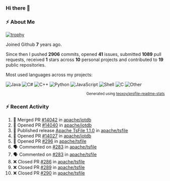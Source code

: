 ### Hi there 👋

### :zap: About Me

[![trophy](https://github-profile-trophy.vercel.app/?username=HTHou&theme=onedark)](https://github.com/ryo-ma/github-profile-trophy)
   
Joined Github **7** years ago.

Since then I pushed **2906** commits, opened **41** issues, submitted **1089** pull requests, received **1** stars across **10** personal projects and contributed to **19** public repositories.

Most used languages across my projects:

![Java](https://img.shields.io/static/v1?style=flat-square&label=%E2%A0%80&color=555&labelColor=%23b07219&message=Java%EF%B8%B189.6%25)
![C#](https://img.shields.io/static/v1?style=flat-square&label=%E2%A0%80&color=555&labelColor=%23178600&message=C%23%EF%B8%B13.9%25)
![C++](https://img.shields.io/static/v1?style=flat-square&label=%E2%A0%80&color=555&labelColor=%23f34b7d&message=C%2B%2B%EF%B8%B12.7%25)
![Python](https://img.shields.io/static/v1?style=flat-square&label=%E2%A0%80&color=555&labelColor=%233572A5&message=Python%EF%B8%B10.7%25)
![JavaScript](https://img.shields.io/static/v1?style=flat-square&label=%E2%A0%80&color=555&labelColor=%23f1e05a&message=JavaScript%EF%B8%B10.5%25)
![Shell](https://img.shields.io/static/v1?style=flat-square&label=%E2%A0%80&color=555&labelColor=%2389e051&message=Shell%EF%B8%B10.4%25)
![C](https://img.shields.io/static/v1?style=flat-square&label=%E2%A0%80&color=555&labelColor=%23555555&message=C%EF%B8%B10.4%25)
![Other](https://img.shields.io/static/v1?style=flat-square&label=%E2%A0%80&color=555&labelColor=%23ededed&message=Other%EF%B8%B11.4%25)

<p align="right"><sub>Generated using <a href="https://github.com/marketplace/actions/profile-readme-stats">teoxoy/profile-readme-stats</a></sub></p>


<!--![](https://github.com/HTHou/HTHou/blob/output/github-contribution-grid-snake.svg)-->

<!--![Haonan Hou's github stats](https://github-readme-stats.vercel.app/api?username=HTHou&count_private=true&show_icons=true&theme=onedark)-->

<!--![Haonan Hou's wakatime stats](https://github-readme-stats.vercel.app/api/wakatime?username=HTHou&layout=compact&theme=onedark)-->

<!--![Top Langs](https://github-readme-stats.vercel.app/api/top-langs/?username=HTHou&theme=onedark&layout=compact)-->

### :zap: Recent Activity
<!--START_SECTION:activity-->
1. 🎉 Merged PR [#14042](https://github.com/apache/iotdb/pull/14042) in [apache/iotdb](https://github.com/apache/iotdb)
2. 💪 Opened PR [#14040](https://github.com/apache/iotdb/pull/14040) in [apache/iotdb](https://github.com/apache/iotdb)
3. 🚀 Published release [Apache TsFile 1.1.0](https://github.com/apache/tsfile/releases/tag/v1.1.0) in [apache/tsfile](https://github.com/apache/tsfile)
4. 💪 Opened PR [#14027](https://github.com/apache/iotdb/pull/14027) in [apache/iotdb](https://github.com/apache/iotdb)
5. 💪 Opened PR [#296](https://github.com/apache/tsfile/pull/296) in [apache/tsfile](https://github.com/apache/tsfile)
6. 🗣 Commented on [#283](https://github.com/apache/tsfile/pull/283#issuecomment-2456625420) in [apache/tsfile](https://github.com/apache/tsfile)
7. 🗣 Commented on [#283](https://github.com/apache/tsfile/pull/283#issuecomment-2456599581) in [apache/tsfile](https://github.com/apache/tsfile)
8. ❌ Closed PR [#286](https://github.com/apache/tsfile/pull/286) in [apache/tsfile](https://github.com/apache/tsfile)
9. ❌ Closed PR [#289](https://github.com/apache/tsfile/pull/289) in [apache/tsfile](https://github.com/apache/tsfile)
10. ❌ Closed PR [#290](https://github.com/apache/tsfile/pull/290) in [apache/tsfile](https://github.com/apache/tsfile)
<!--END_SECTION:activity-->

<!--
**HTHou/HTHou** is a ✨ _special_ ✨ repository because its `README.md` (this file) appears on your GitHub profile.

Here are some ideas to get you started:

- 🔭 I’m currently working on ...
- 🌱 I’m currently learning ...
- 👯 I’m looking to collaborate on ...
- 🤔 I’m looking for help with ...
- 💬 Ask me about ...
- 📫 How to reach me: ...
- 😄 Pronouns: ...
- ⚡ Fun fact: ...
-->
